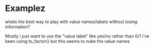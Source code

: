 # Examplez

whats the best way to play with value names/labels without losing information?

Mostly i just want to use the "value label" like yes/no rather than 0/1 i've been using  to_factor() but this seems to nuke the value names 
